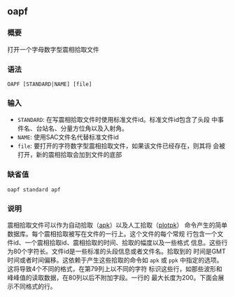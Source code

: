 ## oapf

### 概要

打开一个字母数字型震相拾取文件

### 语法

``` {.bash}
OAPF [STANDARD|NAME] [file]
```

### 输入

- `STANDARD`: 在写震相拾取文件时使用标准文件id。标准文件id包含了头段
    中事件名、台站名、分量方位角以及入射角。
- `NAME`: 使用SAC文件名代替标准文件id
- `file`: 要打开的字符数字型震相拾取文件，如果该文件已经存在，则其将
    会被打开，新的震相拾取会加到文件的底部

### 缺省值

``` {.bash}
oapf standard apf
```

### 说明

震相拾取文件可以作为自动拾取（[apk](/commands/apk.md)）以及人工拾取（[plotpk](/commands/plotpk.md)）
命令产生的简单数据库。每个震相拾取被写在文件的一行上。这个文件的每个常规
行包含一个文件id、一个震相拾取id、震相拾取的时间、拾取的幅度以及一些格式
信息。这些行为80个字符长。文件id是一些标准的头段信息或者文件名。拾取到的
时间是GMT时间或者时间偏移。这依赖于产生这些拾取的命令如 `apk` 或 `ppk`
中指定的选项。这将导致4个不同的格式，在第79列上以不同的字符
标识这些行，如那些波形和峰峰值的读取数据，在80列以后不附加字段。一行的
最大长度为200。下面会展示不同格式的行。
